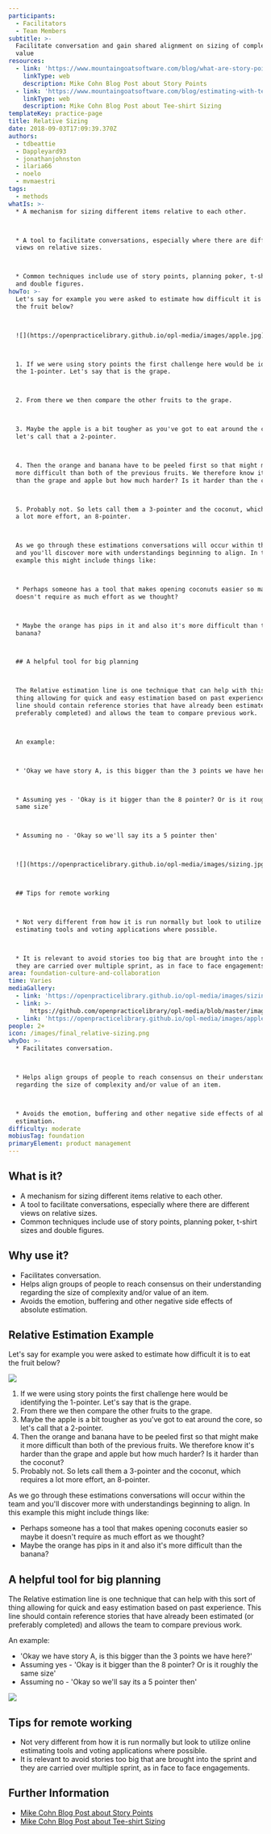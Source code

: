 ```yaml
---
participants:
  - Facilitators
  - Team Members
subtitle: >-
  Facilitate conversation and gain shared alignment on sizing of complexity and
  value
resources:
  - link: 'https://www.mountaingoatsoftware.com/blog/what-are-story-points'
    linkType: web
    description: Mike Cohn Blog Post about Story Points
  - link: 'https://www.mountaingoatsoftware.com/blog/estimating-with-tee-shirt-sizes'
    linkType: web
    description: Mike Cohn Blog Post about Tee-shirt Sizing
templateKey: practice-page
title: Relative Sizing
date: 2018-09-03T17:09:39.370Z
authors:
  - tdbeattie
  - Dappleyard93
  - jonathanjohnston
  - ilaria66
  - noelo
  - mvmaestri
tags:
  - methods
whatIs: >-
  * A mechanism for sizing different items relative to each other.



  * A tool to facilitate conversations, especially where there are different
  views on relative sizes.



  * Common techniques include use of story points, planning poker, t-shirt sizes
  and double figures.
howTo: >-
  Let's say for example you were asked to estimate how difficult it is to eat
  the fruit below?



  ![](https://openpracticelibrary.github.io/opl-media/images/apple.jpg)



  1. If we were using story points the first challenge here would be identifying
  the 1-pointer. Let's say that is the grape.



  2. From there we then compare the other fruits to the grape.



  3. Maybe the apple is a bit tougher as you've got to eat around the core, so
  let's call that a 2-pointer.



  4. Then the orange and banana have to be peeled first so that might make it
  more difficult than both of the previous fruits. We therefore know it's harder
  than the grape and apple but how much harder? Is it harder than the coconut?



  5. Probably not. So lets call them a 3-pointer and the coconut, which requires
  a lot more effort, an 8-pointer.



  As we go through these estimations conversations will occur within the team
  and you'll discover more with understandings beginning to align. In this
  example this might include things like:



  * Perhaps someone has a tool that makes opening coconuts easier so maybe it
  doesn't require as much effort as we thought?



  * Maybe the orange has pips in it and also it's more difficult than the
  banana?



  ## A helpful tool for big planning



  The Relative estimation line is one technique that can help with this sort of
  thing allowing for quick and easy estimation based on past experience. This
  line should contain reference stories that have already been estimated (or
  preferably completed) and allows the team to compare previous work.



  An example:



  * 'Okay we have story A, is this bigger than the 3 points we have here?'



  * Assuming yes - 'Okay is it bigger than the 8 pointer? Or is it roughly the
  same size'



  * Assuming no - 'Okay so we'll say its a 5 pointer then'



  ![](https://openpracticelibrary.github.io/opl-media/images/sizing.jpg)



  ## Tips for remote working



  * Not very different from how it is run normally but look to utilize online
  estimating tools and voting applications where possible.



  * It is relevant to avoid stories too big that are brought into the sprint and
  they are carried over multiple sprint, as in face to face engagements.
area: foundation-culture-and-collaboration
time: Varies
mediaGallery:
  - link: 'https://openpracticelibrary.github.io/opl-media/images/sizing.jpg'
  - link: >-
      https://github.com/openpracticelibrary/opl-media/blob/master/images/Relative%20Sizing.jpeg?raw=true
  - link: 'https://openpracticelibrary.github.io/opl-media/images/apple.jpg'
people: 2+
icon: /images/final_relative-sizing.png
whyDo: >-
  * Facilitates conversation.



  * Helps align groups of people to reach consensus on their understanding
  regarding the size of complexity and/or value of an item.



  * Avoids the emotion, buffering and other negative side effects of absolute
  estimation.
difficulty: moderate
mobiusTag: foundation
primaryElement: product management
---
```

## What is it?

* A mechanism for sizing different items relative to each other.
* A tool to facilitate conversations, especially where there are different views on relative sizes.
* Common techniques include use of story points, planning poker, t-shirt sizes and double figures.

## Why use it?

* Facilitates conversation.
* Helps align groups of people to reach consensus on their understanding regarding the size of complexity and/or value of an item.
* Avoids the emotion, buffering and other negative side effects of absolute estimation.

## Relative Estimation Example

Let's say for example you were asked to estimate how difficult it is to eat the fruit below?

![](/images/apple.jpg)

1. If we were using story points the first challenge here would be identifying the 1-pointer. Let's say that is the grape.
2. From there we then compare the other fruits to the grape.
3. Maybe the apple is a bit tougher as you've got to eat around the core, so let's call that a 2-pointer.
4. Then the orange and banana have to be peeled first so that might make it more difficult than both of the previous fruits. We therefore know it's harder than the grape and apple but how much harder? Is it harder than the coconut?
5. Probably not. So lets call them a 3-pointer and the coconut, which requires a lot more effort, an 8-pointer.

As we go through these estimations conversations will occur within the team and you'll discover more with understandings beginning to align. In this example this might include things like:

* Perhaps someone has a tool that makes opening coconuts easier so maybe it doesn't require as much effort as we thought?
* Maybe the orange has pips in it and also it's more difficult than the banana?

## A helpful tool for big planning

The Relative estimation line is one technique that can help with this sort of thing allowing for quick and easy estimation based on past experience. This line should contain reference stories that have already been estimated (or preferably completed) and allows the team to compare previous work.

An example:

* 'Okay we have story A, is this bigger than the 3 points we have here?'
* Assuming yes - 'Okay is it bigger than the 8 pointer? Or is it roughly the same size'
* Assuming no - 'Okay so we'll say its a 5 pointer then'

![](/images/sizing.jpg)

## Tips for remote working

* Not very different from how it is run normally but look to utilize online estimating tools and voting applications where possible.
* It is relevant to avoid stories too big that are brought into the sprint and they are carried over multiple sprint, as in face to face engagements.

## Further Information

* [Mike Cohn Blog Post about Story Points](https://www.mountaingoatsoftware.com/blog/what-are-story-points)
* [Mike Cohn Blog Post about Tee-shirt Sizing](https://www.mountaingoatsoftware.com/blog/estimating-with-tee-shirt-sizes)
